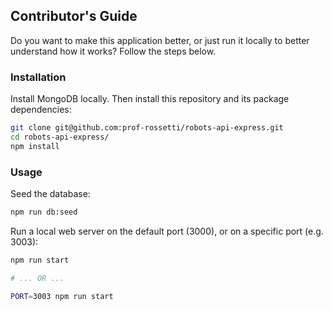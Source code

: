 ## Contributor's Guide

Do you want to make this application better, or just run it locally to better understand how it works? Follow the steps below.

### Installation

Install MongoDB locally. Then install this repository and its package dependencies:

```` sh
git clone git@github.com:prof-rossetti/robots-api-express.git
cd robots-api-express/
npm install
````

### Usage

Seed the database:

```` sh
npm run db:seed
````

Run a local web server on the default port (3000), or on a specific port (e.g. 3003):

```` sh
npm run start

# ... OR ...

PORT=3003 npm run start
````
